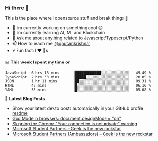 ### Hi there 👋
This is the place where I opensource stuff and break things :rofl:

- 🔭 I’m currently working on something cool :wink:
- 🌱 I’m currently learning AI, ML and Blockchain
- 💬 Ask me about anything related to Javascript/Typescript/Python
- 📫 How to reach me: [@gautamkrishnar](https://twitter.com/gautamkrishnar)
- ⚡ Fun fact: I :heart: :dog:s

📊 **This week I spent my time on**
<!--START_SECTION:waka-->
```text
JavaScript  6 hrs 18 mins       ████████████░░░░░░░░░░░░░   49.49 % 
TypeScript  2 hrs 33 mins       █████░░░░░░░░░░░░░░░░░░░░   20.05 % 
JSON        1 hr 11 mins        ██░░░░░░░░░░░░░░░░░░░░░░░   09.31 % 
HTML        47 mins             █░░░░░░░░░░░░░░░░░░░░░░░░   06.16 % 
YAML        38 mins             █░░░░░░░░░░░░░░░░░░░░░░░░   05.08 %
```
<!--END_SECTION:waka-->

📕 **Latest Blog Posts**
<!-- BLOG-POST-LIST:START -->
- [Show your latest dev.to posts automatically in your GitHub profile readme](https://dev.to/gautamkrishnar/show-your-latest-dev-to-posts-automatically-in-your-github-profile-readme-3nk8)
- [God Mode in browsers: document.designMode = "on"](https://dev.to/gautamkrishnar/god-mode-in-browsers-document-designmode-on-2pmo)
- [Skipping the Chrome "Your connection is not private" warning](https://dev.to/gautamkrishnar/quickbits-1-skipping-the-chrome-your-connection-is-not-private-warning-4kp1)
- [Microsoft Student Partners – Geek is the new rockstar](https://dev.to/gautamkrishnar/microsoft-student-partners--geek-is-the-new-rockstar)
- [Microsoft Student Partners (Ambassadors) – Geek is the new rockstar](https://www.gautamkrishnar.com/microsoft-student-partners/)
<!-- BLOG-POST-LIST:END -->
